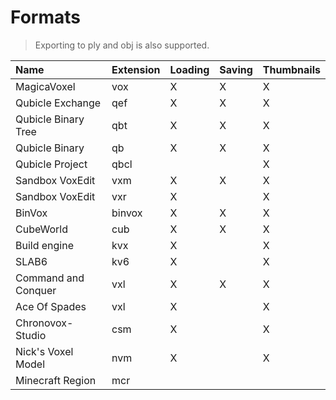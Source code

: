 # Formats

> Exporting to ply and obj is also supported.

| Name                  | Extension | Loading | Saving | Thumbnails |
| :-------------------- | --------- | ------- | ------ | ---------- |
| MagicaVoxel           | vox       | X       | X      | X          |
| Qubicle Exchange      | qef       | X       | X      | X          |
| Qubicle Binary Tree   | qbt       | X       | X      | X          |
| Qubicle Binary        | qb        | X       | X      | X          |
| Qubicle Project       | qbcl      |         |        | X          |
| Sandbox VoxEdit       | vxm       | X       | X      | X          |
| Sandbox VoxEdit       | vxr       | X       |        | X          |
| BinVox                | binvox    | X       | X      | X          |
| CubeWorld             | cub       | X       | X      | X          |
| Build engine          | kvx       | X       |        | X          |
| SLAB6                 | kv6       | X       |        | X          |
| Command and Conquer   | vxl       | X       | X      | X          |
| Ace Of Spades         | vxl       | X       |        | X          |
| Chronovox-Studio      | csm       | X       |        | X          |
| Nick's Voxel Model    | nvm       | X       |        | X          |
| Minecraft Region      | mcr       |         |        |            |
